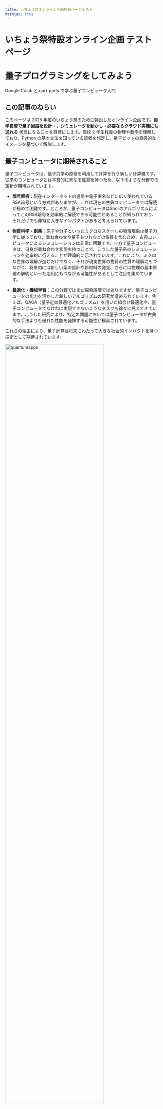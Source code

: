 ```yaml
---
title: いちょう祭オンライン企画特設ページテスト
mathjax: true
---
```


# いちょう祭特設オンライン企画 テストページ

# 量子プログラミングをしてみよう  
Google Colab と quri-parts で学ぶ量子コンピュータ入門


## この記事のねらい
このページは 2025 年度のいちょう祭のために特設したオンライン企画です。**自学自習で量子回路を設計・，シミュレータを動かし・必要ならクラウド実機にも送れる** 状態になることを目標にします。高校 2 年生程度の物理や数学を理解しており、Python の基本文法を知っている読者を想定し，量子ビットの直感的なイメージを基づいて解説します。

## 量子コンピュータに期待されること

量子コンピュータは、量子力学の原理を利用して計算を行う新しい計算機です。従来のコンピュータとは本質的に異なる性質を持つため、以下のような分野での革新が期待されています。

- **暗号解析**：現在インターネットの通信や電子署名などに広く使われているRSA暗号という方式がありますが、これは現在の古典コンピュータでは解読が極めて困難です。ところが、量子コンピュータはShorのアルゴリズムによってこのRSA暗号を効率的に解読できる可能性があることが知られており、それだけでも非常に大きなインパクトがあると考えられています。

- **物質科学・創薬**：原子や分子といったミクロなスケールの物理現象は量子力学に従っており、重ね合わせや量子もつれなどの性質を含むため、古典コンピュータによるシミュレーションは非常に困難です。一方で量子コンピュータは、自身が重ね合わせ状態を持つことで、こうした量子系のシミュレーションを効率的に行えることが理論的に示されています。これにより、ミクロな世界の理解が進むだけでなく、それが現実世界の物質の性質の理解にもつながり、将来的には新しい薬の設計や新材料の発見、さらには物理の基本原理の解明といった応用にもつながる可能性があるとして注目を集めています。

- **最適化・機械学習**：この分野ではまだ探索段階ではありますが、量子コンピュータの能力を活かした新しいアルゴリズムの研究が進められています。例えば、QAOA（量子近似最適化アルゴリズム）を用いた組合せ最適化や、量子コンピュータでなければ実現できないようなタスクも徐々に見えてきています。こうした研究により、特定の問題においては量子コンピュータが古典的な手法よりも優れた性能を発揮する可能性が模索されています。

これらの理由により、量子計算は将来にわたって大きな社会的インパクトを持つ技術として期待されています。

<img src="{{ site.baseurl }}/assets/images/quantumapps.png" alt="quantumapps" style="width: 80%; height: auto;">


## 古典ビットと量子ビット

量子コンピュータは、古典的なコンピュータとは異なり、「量子ビット（qubit）」と呼ばれる情報の単位を使って計算を行います。これは、従来のコンピュータが扱う「古典ビット」とは本質的に異なる性質を持っており、量子コンピュータの動作原理を理解する上で非常に重要なポイントとなります。

### 古典ビット

古典ビットは 0 または 1 のどちらか一方だけをとる情報の単位です。実際のコンピュータでは、トランジスタやキャパシタなどの電子素子によって実現されており、電圧の高低によって 0 と 1 が表現されます。もちろん物理的には中間の電圧値が存在することもありますが、論理回路の抽象化の中ではビットは常に 0 か 1 のどちらかに定まっているものとして扱われます。また、乱数を用いるようなアルゴリズムでは結果が一見ランダムに見えることもありますが、これは本質的には「どのように値が選ばれたのかを私たちが知らない」という無知に由来する不確実性です。つまり、古典ビットの不確実性は主観的な情報の欠如にすぎず、物理的な根拠をもって複数の状態が同時に存在するわけではありません。

### 量子ビット

量子ビットは、古典ビットとは異なり、0 と 1 の両方の状態が重ね合わさった状態（重ね合わせ状態）を取ることができます。量子力学においては「測定」という操作を行うまで、量子ビットは 0 と 1 のどちらかに決まっているわけではなく、両方が潜在的に同時に存在しているとされます。この「測定」とは、量子ビットの状態を観測して最終的に 0 または 1 のどちらかの値に収束させる操作のことであり、その結果は確率的に得られます。

ここで重要なのは、この不確実性は単なる無知ではなく、量子力学の法則そのものに基づく本質的な性質であるという点です。量子ビットの状態は、多世界解釈の立場から見ると「0 の世界」と「1 の世界」が同時に存在しているようなものと考えることもできます。そして、これらの世界線は独立しているのではなく、干渉を起こすことが可能です。この干渉により、ある操作を行うと 0 の確率を強めたり、逆に 1 の確率を打ち消したりすることができるのです。これは古典ビットでは絶対に起こらない現象であり、量子計算が持つ根本的な強みの一つとされています。場合によっては「負の確率」のような概念（厳密には確率ではないが、振幅の符号が影響する）を用いて記述されることもあり、古典的な直感では捉えきれない振る舞いが現れることもあります。

## 量子ゲートと量子計算

私たちがふだん使っているスマートフォンやパソコンのような古典的なコンピューターは、「論理ゲート（ロジックゲート）」と呼ばれる基本的な部品を組み合わせることで、さまざまな計算を実現しています。たとえば、「ANDゲート」は2つの入力が両方とも1のときだけ出力が1になるような回路であり、「NOTゲート」は0を1に、1を0にひっくり返すような回路です。これらの論理ゲートをたくさんつなげることで、計算機は四則演算や文字の表示など、あらゆる処理を行っています。

量子コンピューターでも、基本的な考え方は似ています。1つ1つの量子ビットに対して「量子ゲート」と呼ばれる操作を行い、それを組み合わせることで計算を進めていきます。量子ゲートは、量子ビットの状態を変えるための操作であり、古典的な論理ゲートに相当するものです。よく使われる量子ゲートには、状態をひっくり返す「Xゲート」、2つの量子ビットの間に関係をつくる「CNOTゲート」、状態を少しずつ回転させる「Ryゲート」、そして波のような性質に影響を与える「位相ゲート」などがあります。これらのゲートをうまく組み合わせることで、量子コンピューターは通常のコンピューターでは難しい複雑な問題の解決に挑戦することができるのです。

<img src="{{ site.baseurl }}/assets/images/quantumgate.png" alt="quantumgate" style="width: 80%; height: auto;">


## 二重スリット実験と量子ビットの干渉のアナロジー

量子力学の有名な現象の一つに「二重スリット実験」があります。この実験では、電子や光などの粒子を1つずつスリットに向けて飛ばします。もしこれが普通の粒（たとえば小さな玉）のようなものであれば、2つのスリットのどちらかを通ってスクリーンに届くだけなので、スリットの形に対応した2つの山のような模様ができるはずです。

ところが実際には、粒子を1つずつ飛ばしても、スクリーン上には「しま模様（干渉縞）」が現れます。これは、粒子がスリットのどちらか一方を通るのではなく、2つのスリットを同時に通るように振る舞っているという、量子の不思議な性質を示しています。そして、スリットを通った後の経路に長さの違いがあると、それに応じた位相の差が粒子の波に生じ、波どうしが強め合ったり打ち消し合ったりして、干渉によるしま模様が現れるのです。

この現象は、高校の物理で学ぶ光の干渉と本質的に同じ仕組みです。たとえば、光を使ったヤングの二重スリット実験では、光波が2つのスリットを通る経路に応じて異なる位相を持ち、それらの波が干渉して明暗の縞模様ができます。量子力学では、光だけでなく電子や原子など、粒子的に見えるものまでもが波としての性質を持ち、同様の干渉を示すという点が特徴的です。

<img src="{{ site.baseurl }}/assets/images/doubleslit.svg" alt="doubleslit" style="width: 80%; height: auto;">

**二重スリットの実験。** 赤線が量子力学的な粒子の分布を示し、黒点線が古典的な粒子の分布を示しています。量子力学的な粒子は、2つのスリットを同時に通過するように振る舞い、その経路で獲得する「位相」の差 $$\Delta \theta$$ が干渉を引き起こします。古典的な粒子は、2つのスリットのどちらか一方を通過するため、干渉は起こりません。

この現象は、量子ビットでも再現できます。まず、「0」の状態にある量子ビットに対して、$$R_y(\pi/2)$$ というゲートをかけると、「0」と「1」の両方の状態が重ね合わさった状態になります。これは、ちょうど1つの粒子が2つのスリットを同時に通っていることに対応します。

次に、「0」の状態と「1」の状態にそれぞれ異なる「位相」を与える操作を行います。たとえば、「1」の状態にだけ角度θの位相を加えるには、 $$R_z(\phi)$$ ゲートという操作を使います。これは、状態「0」に位相 $$-\phi/2$$ 状態「1」に対してのみ複素位相 $$\phi/2$$ を与える量子ゲートであり、ちょうど二重スリット実験において、2つのスリットからスクリーンまでの距離が異なるために生じる位相差に対応します。こうして、干渉が起こるための準備が整います。

最後に、 $$R_y(−\pi/2)$$ というゲートをかけることで、最初に分けた2つの経路を再び合流させることができます。このとき、量子ビットを観測すると、「0」や「1」として出てくる確率が、途中で加えた位相 $$\theta$$ によって変わります。これは、スクリーン上のどこに粒子が現れやすいかが、干渉によって変化することと同じです。

このように、量子ビットに対して適切な操作を行えば、二重スリット実験で見られるような「重ね合わせ」や「干渉」といった量子の性質を、量子コンピュータの中で再現することができます。

<img src="{{ site.baseurl }}/assets/images/qubit_path_interference_branch2.svg.svg" alt="qubit-double-slit" style="width: 80%; height: auto;">

**単一量子ビットのラムゼイ干渉回路。** 太実線は量子ビットの振幅が辿る“経路”を示し，点線は初期状態 $$|1\rangle$$ に対応する空経路を表しています。最初の $$R_y(\pi/2)$$ ゲートで $$|0\rangle$$ と $$|1\rangle$$ の重ね合わせを作り，中央の $$R_z(\phi)$$ ゲートで二つの経路に位相差 $$\phi$$ を付与，最後の $$R_y^{\dagger}$$ ゲートで両経路を再結合します。経路間の位相差が干渉を引き起こし，測定確率は $$P(0)=\cos^{2}\tfrac{\phi}{2}$$ と $$P(1)=\sin^{2}\tfrac{\phi}{2}$$ に振動します。古典的にどちらか一方の経路しか通らない粒子であれば干渉は生じず，確率は常に $$\tfrac12$$ に固定されます。

## 干渉を体験するミニ実験：1量子ビットの量子回路を作ってみる

量子ビットの干渉を、実際に Python ライブラリ [Cirq](https://quantumai.google/cirq) を使って体験してみましょう。古典コンピュータでも量子回路をシミュレートすることは可能で、量子ビットが 20 個程度までであれば、[Google Colab](https://colab.research.google.com/) のような環境でも問題なく実行できます。ここでは 1 量子ビットに対して「干渉縞」がどのように生じるかを観察する簡単な実験を行います。

### Cirq とは？

[Cirq](https://quantumai.google/cirq) は Google が開発している量子計算のための Python ライブラリで、量子ビットや量子ゲート、回路、シミュレーションなどを簡単に扱えます。

### Google Colab とは
[Google Colab](https://colab.research.google.com/) は、Google が提供する Jupyter Notebook のクラウドサービスです。Google アカウントさえあれば、Python のコードをブラウザ上で実行できるため、特別な環境を用意しなくても手軽に量子計算の実験ができます。Colab では GPU や TPU を使った計算も可能で、量子コンピュータのシミュレーションにも適しています。使ったことがない人は、[こちら](https://colab.research.google.com/notebooks/welcome.ipynb) を参考にしてみてください。


### やってみよう：1量子ビットの干渉回路

以下の手順で干渉の様子を観察します。

1. まず $$R_y(\pi/2)$$ で量子ビットを「0」と「1」の重ね合わせ状態にします。
2. 次に $$R_z(\theta)$$ で各状態に位相差をつけます。
3. 最後に $$R_y(-\pi/2)$$ でそれぞれの状態を干渉させます。 
4. その状態を「観測」すると「0」になる確率が $$\theta$$ によって振動します。


### 実行コード

Cirq のインストールには以下のコマンドを実行します。
```python
# Cirq のインストール（初回のみ必要）
!pip install -q cirq
```

次に、以下のコードを実行してみましょう。
```python
import cirq
import numpy as np
import matplotlib.pyplot as plt

# 量子ビットを1つ定義
q = cirq.NamedQubit("q0")
sim = cirq.Simulator()

# theta の値を 0 から 2π までスキャン
theta_vals = np.linspace(0, 2 * np.pi, 200)
prob_0 = []

for theta in theta_vals:
    # 干渉回路の構築
    circuit = cirq.Circuit(
        cirq.ry(np.pi / 2)(q),      # 初期重ね合わせ
        cirq.rz(theta)(q),          # 位相付与（干渉の原因）
        cirq.ry(-np.pi / 2)(q),     # 再合流
        cirq.measure(q, key="m")    # 測定
    )
    # シミュレーション（ショット数 = 1000）
    result = sim.run(circuit, repetitions=1000)
    counts = result.histogram(key="m")
    prob_0.append(counts.get(0, 0) / 1000)

# 結果の可視化
plt.figure(figsize=(8, 4))
plt.plot(theta_vals, prob_0)
plt.xlabel(r"$\theta$")
plt.ylabel("P(0)")
plt.show()
```

量子ビットの測定結果は確率的であり、1回だけ測ってもその確率を知ることはできません。そこで、同じ量子回路を何度も実行（サンプリング）し、その結果の統計をとることで、ある出力が現れる確率を推定します。たとえば、ある量子状態に対して1000回測定を行い、そのうち「0」が800回、「1」が200回観測されたとすれば、「0」が出る確率はおおよそ0.8（80%）と見積もることができます。

Cirqでは、このような測定結果を `sim.run(..., repetitions=1000)` によって得ることができ、その結果は辞書のような形で `result.histogram(key="m")` に格納されます。これは、"m" という名前の測定結果に対して、各出力値（たとえば0や1）が何回出たかを記録したヒストグラム（度数分布表）です。

このヒストグラムから「0」が何回出たかを取り出すには、`counts.get(0, 0)` と書きます。ここで `counts` は `result.histogram(...)` で得られる辞書オブジェクトです。`get(0, 0)` は「キー0（つまり出力が0のとき）の値（回数）を取り出す。もしキーが存在しなければ0を返す」という意味です。これにより、「0」が出た回数を安全に取得し、それを1000で割ることで「0」になる確率を求めています。

### 結果と考察

上のコードを実行すると、以下のように $$\theta$$ によって「0」が観測される確率 $$P(0)$$ が滑らかな波（$$\cos^2(\theta/2)$$）として変化することが分かります。これはまさに二重スリット実験で現れる干渉縞に相当し、**量子ビットの状態の間に生じた「位相差」が観測確率に影響を与えている** ことを示しています。
このような干渉は特にラムゼー干渉と呼ばれ、量子コンピュータの動作原理や量子ビットの性質を理解する上で重要な概念です。

<img src="{{ site.baseurl }}/assets/images/ramsey-1qubit-experiment.svg" alt="ramsey" style="width: 80%; height: auto;">
